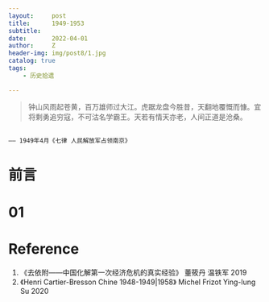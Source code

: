 ```yaml
---
layout:     post
title:      1949-1953
subtitle:   
date:       2022-04-01
author:     Z
header-img: img/post8/1.jpg
catalog: true
tags:
    - 历史拾遗

---
```


>钟山风雨起苍黄，百万雄师过大江。虎踞龙盘今胜昔，天翻地覆慨而慷。宜将剩勇追穷寇，不可沽名学霸王。天若有情天亦老，人间正道是沧桑。

                                                                                  —— 1949年4月《七律 人民解放军占领南京》
# 前言



# 01


# Reference

1. 《去依附——中国化解第一次经济危机的真实经验》 董筱丹 温铁军 2019
2. 《Henri Cartier-Bresson Chine 1948-1949|1958》 Michel Frizot Ying-lung Su 2020
